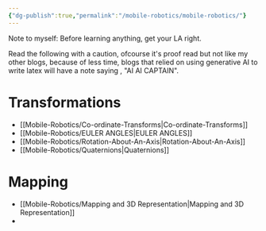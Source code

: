 ```yaml
---
{"dg-publish":true,"permalink":"/mobile-robotics/mobile-robotics/"}
---
```


Note to myself:
Before learning anything, get your LA right. 

Read the following with a caution, ofcourse it's proof read but not like my other blogs, because of less time, blogs that relied on using generative AI to write latex will have a note saying , "AI AI CAPTAIN".


# Transformations
- [[Mobile-Robotics/Co-ordinate-Transforms\|Co-ordinate-Transforms]]
- [[Mobile-Robotics/EULER ANGLES\|EULER ANGLES]]
- [[Mobile-Robotics/Rotation-About-An-Axis\|Rotation-About-An-Axis]]
- [[Mobile-Robotics/Quaternions\|Quaternions]]

# Mapping

- [[Mobile-Robotics/Mapping and 3D Representation\|Mapping and 3D Representation]]
- 
